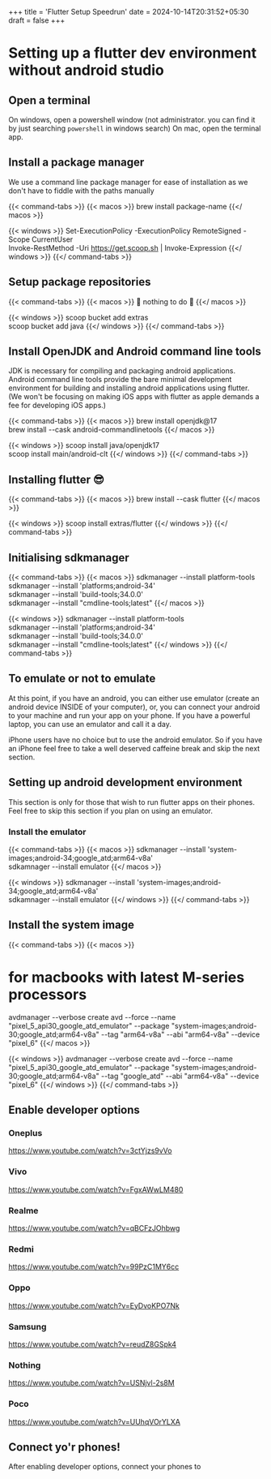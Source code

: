 +++
title = 'Flutter Setup Speedrun'
date = 2024-10-14T20:31:52+05:30
draft = false
+++

# Setting up a flutter dev environment without android studio

## Open a terminal

On windows, open a powershell window (not administrator. you can find it by just searching `powershell` in windows search)
On mac, open the terminal app.

## Install a package manager

We use a command line package manager for ease of installation as we don't have to fiddle with the paths manually

{{< command-tabs >}}
{{< macos >}}
brew install package-name
{{</ macos >}}

{{< windows >}}
Set-ExecutionPolicy -ExecutionPolicy RemoteSigned -Scope CurrentUser\
Invoke-RestMethod -Uri https://get.scoop.sh | Invoke-Expression
{{</ windows >}}
{{</ command-tabs >}}

## Setup package repositories

{{< command-tabs >}}
{{< macos >}}
🥳 nothing to do 🥳
{{</ macos >}}

{{< windows >}}
scoop bucket add extras\
scoop bucket add java
{{</ windows >}}
{{</ command-tabs >}}

## Install OpenJDK and Android command line tools

JDK is necessary for compiling and packaging android applications. Android command line tools provide the bare minimal development environment for building and installing android applications using flutter.
(We won't be focusing on making iOS apps with flutter as apple demands a fee for developing iOS apps.)

{{< command-tabs >}}
{{< macos >}}
brew install openjdk@17\
brew install \-\-cask android-commandlinetools
{{</ macos >}}

{{< windows >}}
scoop install java/openjdk17\
scoop install main/android-clt
{{</ windows >}}
{{</ command-tabs >}}

## Installing flutter 😎

{{< command-tabs >}}
{{< macos >}}
brew install \-\-cask flutter
{{</ macos >}}

{{< windows >}}
scoop install extras/flutter
{{</ windows >}}
{{</ command-tabs >}}

## Initialising sdkmanager

{{< command-tabs >}}
{{< macos >}}
sdkmanager \-\-install platform-tools\
sdkmanager \-\-install 'platforms;android-34'\
sdkmanager \-\-install 'build-tools;34.0.0'\
sdkmanager \-\-install "cmdline-tools;latest"
{{</ macos >}}

{{< windows >}}
sdkmanager \-\-install platform-tools\
sdkmanager \-\-install 'platforms;android-34'\
sdkmanager \-\-install 'build-tools;34.0.0'\
sdkmanager \-\-install "cmdline-tools;latest"
{{</ windows >}}
{{</ command-tabs >}}

## To emulate or not to emulate

At this point, if you have an android, you can either use emulator (create an android device INSIDE of your computer), or, you can connect your android to your machine and run your app on your phone. If you have a powerful laptop, you can use an emulator and call it a day.

iPhone users have no choice but to use the android emulator. So if you have an iPhone feel free to take a well deserved caffeine break and skip the next section.

## Setting up android development environment

This section is only for those that wish to run flutter apps on their phones. Feel free to skip this section if you plan on using an emulator.

### Install the emulator

{{< command-tabs >}}
{{< macos >}}
sdkmanager --install 'system-images;android-34;google_atd;arm64-v8a'\
sdkamnager --install emulator
{{</ macos >}}

{{< windows >}}
sdkmanager --install 'system-images;android-34;google_atd;arm64-v8a'\
sdkamnager --install emulator
{{</ windows >}}
{{</ command-tabs >}}

## Install the system image

{{< command-tabs >}}
{{< macos >}}

# for macbooks with latest M-series processors

avdmanager --verbose create avd --force --name "pixel_5_api30_google_atd_emulator" --package "system-images;android-30;google_atd;arm64-v8a" --tag "arm64-v8a" --abi "arm64-v8a" --device "pixel_6"
{{</ macos >}}

{{< windows >}}
avdmanager --verbose create avd --force --name "pixel_5_api30_google_atd_emulator" --package "system-images;android-30;google_atd;arm64-v8a" --tag "google_atd" --abi "arm64-v8a" --device "pixel_6"
{{</ windows >}}
{{</ command-tabs >}}

## Enable developer options

### Oneplus

https://www.youtube.com/watch?v=3ctYjzs9vVo

### Vivo

https://www.youtube.com/watch?v=FgxAWwLM480

### Realme

https://www.youtube.com/watch?v=qBCFzJOhbwg

### Redmi

https://www.youtube.com/watch?v=99PzC1MY6cc

### Oppo

https://www.youtube.com/watch?v=EyDvoKPO7Nk

### Samsung

https://www.youtube.com/watch?v=reudZ8GSpk4

### Nothing

https://www.youtube.com/watch?v=USNjvl-2s8M

### Poco

https://www.youtube.com/watch?v=UUhqVOrYLXA

## Connect yo'r phones!

After enabling developer options, connect your phones to
